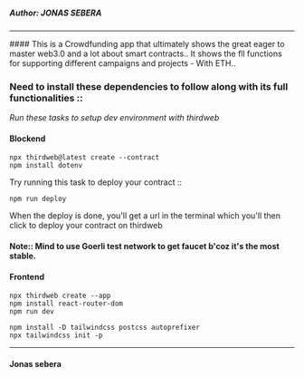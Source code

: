##### Author: JONAS SEBERA

<hr>
#### This is a Crowdfunding app that ultimately shows the great eager to master web3.0  and a lot about smart contracts.. It shows the fll functions for supporting different campaigns and projects - With ETH..

### Need to install these dependencies to follow along with its full functionalities ::

<i>Run these tasks to setup dev environment with thirdweb</i>

#### Blockend
```
npx thirdweb@latest create --contract
npm install dotenv
```
Try running this task to deploy your contract ::
 ```
 npm run deploy
 ```
When the deploy is done, you'll get a url in the terminal which you'll then click to deploy your contract on thirdweb 

#### Note:: Mind to use Goerli test network to get faucet b'coz it's the most stable.

#### Frontend
```
npx thirdweb create --app
npm install react-router-dom
npm run dev

npm install -D tailwindcss postcss autoprefixer
npx tailwindcss init -p
```
<hr>

#### Jonas sebera
